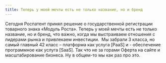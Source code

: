 ```yaml
---
title: Теперь у моей мечты есть не только название, но и бренд
---
```

Сегодня Роспатент принял решение о государственной регистрации товарного знака «Модуль Роста». Теперь у моей мечты есть не только название, но и бренд, что важно, когда мы выстраиваем отношения с лидерами рынка и привлекаем инвестиции.  Мы забрали 3 класса, но самый главный 42 класс – платформа как услуга [PaaS] и - обеспечение программное как услуга [SaaS]. Так что не за горами Оферта на сайте и масштабирование бизнеса. Ну в общем-то мы как раз про это.